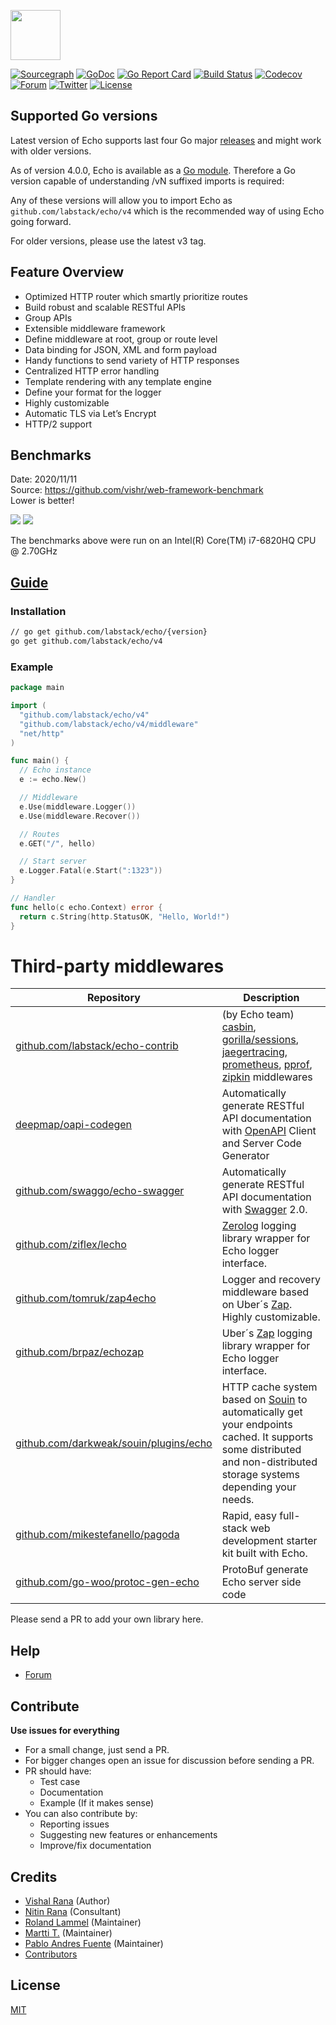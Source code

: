 <a href="https://echo.labstack.com"><img height="80" src="https://cdn.labstack.com/images/echo-logo.svg"></a>

[![Sourcegraph](https://sourcegraph.com/github.com/labstack/echo/-/badge.svg?style=flat-square)](https://sourcegraph.com/github.com/labstack/echo?badge)
[![GoDoc](http://img.shields.io/badge/go-documentation-blue.svg?style=flat-square)](https://pkg.go.dev/github.com/labstack/echo/v4)
[![Go Report Card](https://goreportcard.com/badge/github.com/labstack/echo?style=flat-square)](https://goreportcard.com/report/github.com/labstack/echo)
[![Build Status](http://img.shields.io/travis/labstack/echo.svg?style=flat-square)](https://travis-ci.org/labstack/echo)
[![Codecov](https://img.shields.io/codecov/c/github/labstack/echo.svg?style=flat-square)](https://codecov.io/gh/labstack/echo)
[![Forum](https://img.shields.io/badge/community-forum-00afd1.svg?style=flat-square)](https://github.com/labstack/echo/discussions)
[![Twitter](https://img.shields.io/badge/twitter-@labstack-55acee.svg?style=flat-square)](https://twitter.com/labstack)
[![License](http://img.shields.io/badge/license-mit-blue.svg?style=flat-square)](https://raw.githubusercontent.com/labstack/echo/master/LICENSE)

## Supported Go versions

Latest version of Echo supports last four Go major [releases](https://go.dev/doc/devel/release) and might work with older versions.

As of version 4.0.0, Echo is available as a [Go module](https://github.com/golang/go/wiki/Modules).
Therefore a Go version capable of understanding /vN suffixed imports is required:


Any of these versions will allow you to import Echo as `github.com/labstack/echo/v4` which is the recommended
way of using Echo going forward.

For older versions, please use the latest v3 tag.

## Feature Overview

- Optimized HTTP router which smartly prioritize routes
- Build robust and scalable RESTful APIs
- Group APIs
- Extensible middleware framework
- Define middleware at root, group or route level
- Data binding for JSON, XML and form payload
- Handy functions to send variety of HTTP responses
- Centralized HTTP error handling
- Template rendering with any template engine
- Define your format for the logger
- Highly customizable
- Automatic TLS via Let’s Encrypt
- HTTP/2 support

## Benchmarks

Date: 2020/11/11<br>
Source: https://github.com/vishr/web-framework-benchmark<br>
Lower is better!

<img src="https://i.imgur.com/qwPNQbl.png">
<img src="https://i.imgur.com/s8yKQjx.png">

The benchmarks above were run on an Intel(R) Core(TM) i7-6820HQ CPU @ 2.70GHz

## [Guide](https://echo.labstack.com/guide)

### Installation

```sh
// go get github.com/labstack/echo/{version}
go get github.com/labstack/echo/v4
```

### Example

```go
package main

import (
  "github.com/labstack/echo/v4"
  "github.com/labstack/echo/v4/middleware"
  "net/http"
)

func main() {
  // Echo instance
  e := echo.New()

  // Middleware
  e.Use(middleware.Logger())
  e.Use(middleware.Recover())

  // Routes
  e.GET("/", hello)

  // Start server
  e.Logger.Fatal(e.Start(":1323"))
}

// Handler
func hello(c echo.Context) error {
  return c.String(http.StatusOK, "Hello, World!")
}
```

# Third-party middlewares

| Repository                                                                                           | Description                                                                                                                                                                                                                                                                                                                                  |
|------------------------------------------------------------------------------------------------------|----------------------------------------------------------------------------------------------------------------------------------------------------------------------------------------------------------------------------------------------------------------------------------------------------------------------------------------------|
| [github.com/labstack/echo-contrib](https://github.com/labstack/echo-contrib)                         | (by Echo team) [casbin](https://github.com/casbin/casbin), [gorilla/sessions](https://github.com/gorilla/sessions), [jaegertracing](github.com/uber/jaeger-client-go), [prometheus](https://github.com/prometheus/client_golang/), [pprof](https://pkg.go.dev/net/http/pprof), [zipkin](https://github.com/openzipkin/zipkin-go) middlewares | 
| [deepmap/oapi-codegen](https://github.com/deepmap/oapi-codegen)                                      | Automatically generate RESTful API documentation with [OpenAPI](https://swagger.io/specification/) Client and Server Code Generator                                                                                                                                                                                                          |
| [github.com/swaggo/echo-swagger](https://github.com/swaggo/echo-swagger)                             | Automatically generate RESTful API documentation with [Swagger](https://swagger.io/) 2.0.                                                                                                                                                                                                                                                    |
| [github.com/ziflex/lecho](https://github.com/ziflex/lecho)                                           | [Zerolog](https://github.com/rs/zerolog) logging library wrapper for Echo logger interface.                                                                                                                                                                                                                                                  |
| [github.com/tomruk/zap4echo](https://github.com/tomruk/zap4echo)                                         |  Logger and recovery middleware based on Uber´s [Zap](https://github.com/uber-go/zap). Highly customizable.                                                                                                                                                                                                                                              |
| [github.com/brpaz/echozap](https://github.com/brpaz/echozap)                                         | Uber´s [Zap](https://github.com/uber-go/zap) logging library wrapper for Echo logger interface.                                                                                                                                                                                                                                              |
| [github.com/darkweak/souin/plugins/echo](https://github.com/darkweak/souin/tree/master/plugins/echo) | HTTP cache system based on [Souin](https://github.com/darkweak/souin) to automatically get your endpoints cached. It supports some distributed and non-distributed storage systems depending your needs.                                                                                                                                     |
| [github.com/mikestefanello/pagoda](https://github.com/mikestefanello/pagoda)                         | Rapid, easy full-stack web development starter kit built with Echo.                                                                                                                                                                                                                                                                          |
| [github.com/go-woo/protoc-gen-echo](https://github.com/go-woo/protoc-gen-echo)                       | ProtoBuf generate Echo server side code                                                                                                                                                                                                                                                                                                      |

Please send a PR to add your own library here.

## Help

- [Forum](https://github.com/labstack/echo/discussions)

## Contribute

**Use issues for everything**

- For a small change, just send a PR.
- For bigger changes open an issue for discussion before sending a PR.
- PR should have:
  - Test case
  - Documentation
  - Example (If it makes sense)
- You can also contribute by:
  - Reporting issues
  - Suggesting new features or enhancements
  - Improve/fix documentation

## Credits

- [Vishal Rana](https://github.com/vishr) (Author)
- [Nitin Rana](https://github.com/nr17) (Consultant)
- [Roland Lammel](https://github.com/lammel) (Maintainer)
- [Martti T.](https://github.com/aldas) (Maintainer)
- [Pablo Andres Fuente](https://github.com/pafuent) (Maintainer)
- [Contributors](https://github.com/labstack/echo/graphs/contributors)

## License

[MIT](https://github.com/labstack/echo/blob/master/LICENSE)
